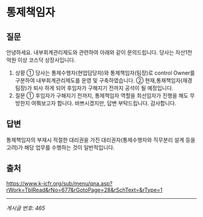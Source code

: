 # 통제책임자

## 질문
안녕하세요.
내부회계관리제도와 관련하여 아래와 같이 문의드립니다.
당사는 자산1천억원 이상 코스닥 상장사입니다.
1. 상황
① 당사는 통제수행자(현업담당자)와 통제책임자(팀장)로 control Owner를 구분하여 내부회계관리제도를 운영 및 구축하였습니다.
② 현재,통재책임자(재경팀장)가 퇴사 하게 되어 후임자가 구해지기 전까지 공석이 될 예정입니다.
2. 질문
① 후임자가 구해지기 전까지, 통제책임자 역할을 최선임자가 진행을 해도 무방한지 여쭤보고자 합니다.
바쁘시겠지만, 답변 부탁드립니다.
감사합니다.

## 답변
통제책임자의 부재시 적절한 대리권을 가진 대리권자(통제수행자와 직무분리 설계 등을 고려)가 해당 업무를 수행하는 것이 일반적입니다.

## 출처
https://www.k-icfr.org/sub/menu/qna.asp?rWork=TblRead&rNo=677&rGotoPage=28&rSchText=&rType=1

---
*게시글 번호: 465*

